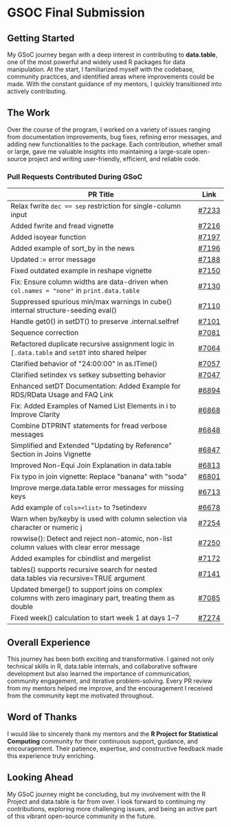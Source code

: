 # GSOC Final Submission

## Getting Started
My GSoC journey began with a deep interest in contributing to **data.table**, one of the most powerful and widely used R packages for data manipulation. At the start, I familiarized myself with the codebase, community practices, and identified areas where improvements could be made. With the constant guidance of my mentors, I quickly transitioned into actively contributing.

## The Work
Over the course of the program, I worked on a variety of issues ranging from documentation improvements, bug fixes, refining error messages, and adding new functionalities to the package. Each contribution, whether small or large, gave me valuable insights into maintaining a large-scale open-source project and writing user-friendly, efficient, and reliable code.

### Pull Requests Contributed During GSoC

| PR Title                                                                                                         | Link                                                                 |
|------------------------------------------------------------------------------------------------------------------|----------------------------------------------------------------------|
| Relax fwrite `dec == sep` restriction for single-column input                                                    | [#7233](https://github.com/Rdatatable/data.table/pull/7233)          |
| Added fwrite and fread vignette                                                                                  | [#7216](https://github.com/Rdatatable/data.table/pull/7216)          |
| Added isoyear function                                                                                           | [#7197](https://github.com/Rdatatable/data.table/pull/7197)          |
| Added example of sort_by in the news                                                                             | [#7196](https://github.com/Rdatatable/data.table/pull/7196)          |
| Updated := error message                                                                                         | [#7188](https://github.com/Rdatatable/data.table/pull/7188)          |
| Fixed outdated example in reshape vignette                                                                       | [#7150](https://github.com/Rdatatable/data.table/pull/7150)          |
| Fix: Ensure column widths are data-driven when `col.names = "none"` in `print.data.table`                        | [#7130](https://github.com/Rdatatable/data.table/pull/7130)          |
| Suppressed spurious min/max warnings in cube() internal structure-seeding eval()                                 | [#7110](https://github.com/Rdatatable/data.table/pull/7110)          |
| Handle get0() in setDT() to preserve .internal.selfref                                                           | [#7101](https://github.com/Rdatatable/data.table/pull/7101)          |
| Sequence correction                                                                                              | [#7081](https://github.com/Rdatatable/data.table/pull/7081)          |
| Refactored duplicate recursive assignment logic in `[.data.table` and `setDT` into shared helper                 | [#7064](https://github.com/Rdatatable/data.table/pull/7064)          |
| Clarified behavior of "24:00:00" in as.ITime()                                                                   | [#7057](https://github.com/Rdatatable/data.table/pull/7057)          |
| Clarified setindex vs setkey subsetting behavior                                                                 | [#7047](https://github.com/Rdatatable/data.table/pull/7047)          |
| Enhanced setDT Documentation: Added Example for RDS/RData Usage and FAQ Link                                     | [#6894](https://github.com/Rdatatable/data.table/pull/6894)          |
| Fix: Added Examples of Named List Elements in i to Improve Clarity                                               | [#6868](https://github.com/Rdatatable/data.table/pull/6868)          |
| Combine DTPRINT statements for fread verbose messages                                                            | [#6848](https://github.com/Rdatatable/data.table/pull/6848)          |
| Simplified and Extended "Updating by Reference" Section in Joins Vignette                                        | [#6847](https://github.com/Rdatatable/data.table/pull/6847)          |
| Improved Non-Equi Join Explanation in data.table                                                                 | [#6813](https://github.com/Rdatatable/data.table/pull/6813)          |
| Fix typo in join vignette: Replace "banana" with "soda"                                                          | [#6801](https://github.com/Rdatatable/data.table/pull/6801)          |
| Improve merge.data.table error messages for missing keys                                                         | [#6713](https://github.com/Rdatatable/data.table/pull/6713)          |
| Add example of `cols=<list>` to ?setindexv                                                                       | [#6678](https://github.com/Rdatatable/data.table/pull/6678)          |
| Warn when by/keyby is used with column selection via character or numeric j                                      | [#7254](https://github.com/Rdatatable/data.table/pull/7254)          |
| rowwise(): Detect and reject non-atomic, non-list column values with clear error message                         | [#7250](https://github.com/Rdatatable/data.table/pull/7250)          |
| Added examples for cbindlist and mergelist                                                                       | [#7172](https://github.com/Rdatatable/data.table/pull/7172)          |
| tables() supports recursive search for nested data.tables via recursive=TRUE argument                            | [#7141](https://github.com/Rdatatable/data.table/pull/7141)          |
| Updated bmerge() to support joins on complex columns with zero imaginary part, treating them as double           | [#7085](https://github.com/Rdatatable/data.table/pull/7085)          |
| Fixed week() calculation to start week 1 at days 1–7 | [#7274](https://github.com/Rdatatable/data.table/pull/7274) |


## Overall Experience
This journey has been both exciting and transformative. I gained not only technical skills in R, data.table internals, and collaborative software development but also learned the importance of communication, community engagement, and iterative problem-solving. Every PR review from my mentors helped me improve, and the encouragement I received from the community kept me motivated throughout.

## Word of Thanks
I would like to sincerely thank my mentors and the **R Project for Statistical Computing** community for their continuous support, guidance, and encouragement. Their patience, expertise, and constructive feedback made this experience truly enriching.  

## Looking Ahead
My GSoC journey might be concluding, but my involvement with the R Project and data.table is far from over. I look forward to continuing my contributions, exploring more challenging issues, and being an active part of this vibrant open-source community in the future.  

